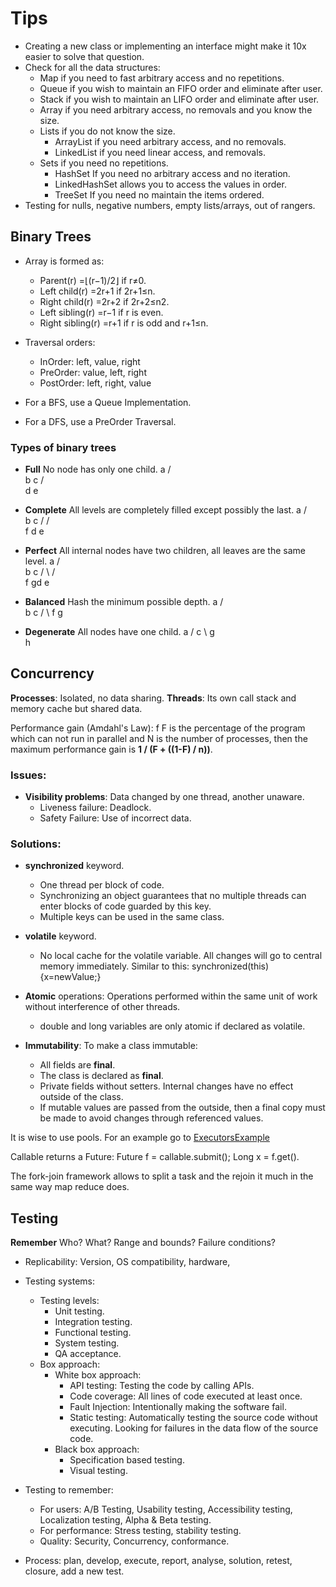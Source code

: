 # Tips

* Creating a new class or implementing an interface might make it 10x easier to solve that question.
* Check for all the data structures:
	* Map if you need to fast arbitrary access and no repetitions.
	* Queue if you wish to maintain an FIFO order and eliminate after user.
	* Stack if you wish to maintain an LIFO order and eliminate after user.
	* Array if you need arbitrary access, no removals and you know the size.
	* Lists if you do not know the size.
		* ArrayList if you need arbitrary access, and no removals.
		* LinkedList if you need linear access, and removals.
	* Sets if you need no repetitions.
		* HashSet If you need no arbitrary access and no iteration.
		* LinkedHashSet allows you to access the values in order.
		* TreeSet If you need no maintain the items ordered.
* Testing for nulls, negative numbers, empty lists/arrays, out of rangers.   

## Binary Trees

* Array is formed as:
	* Parent(r) =⌊(r−1)/2⌋ if r≠0.
	* Left child(r) =2r+1 if 2r+1≤n.
	* Right child(r) =2r+2 if 2r+2≤n2.
	* Left sibling(r) =r−1 if r is even.
	* Right sibling(r) =r+1 if r is odd and r+1≤n.

* Traversal orders:
	* InOrder: left, value, right
	* PreOrder: value, left, right
	* PostOrder: left, right, value

* For a BFS, use a Queue Implementation.
* For a DFS, use a PreOrder Traversal.

### Types of binary trees 

* **Full** No node has only one child.
	  a
	 / \
	b   c
	   / \
	  d   e
* **Complete** All levels are completely filled except possibly the last.
	  a
	 / \
	b   c
   /   / \
  f	  d   e
* **Perfect** All internal nodes have two children, all leaves are the same level. 
	  a
	 / \
	b   c
   / \ / \
  f	  gd  e
  
* **Balanced** Hash the minimum possible depth. 
	  a
	 / \
	b   c
   / \ 
  f	  g
  
 * **Degenerate** All nodes have one child. 
	  a
	 / 
	c
     \ 
      g
       \
        h

## Concurrency
 
 **Processes**: Isolated, no data sharing.
 **Threads**: Its own call stack and memory cache but shared data.
 
Performance gain (Amdahl's Law): f F is the percentage of the program which can not run in parallel and N is the number of processes, then the maximum performance gain is **1 / (F + ((1-F) / n))**.

### Issues: 
* **Visibility problems**: Data changed by one thread, another unaware.
	* Liveness failure: Deadlock.
	* Safety Failure: Use of incorrect data.

### Solutions:
* **synchronized** keyword.
	* One thread per block of code.
	* Synchronizing an object guarantees that no multiple threads can enter blocks of code guarded by this key.   
	* Multiple keys can be used in the same class.
	
* **volatile** keyword.
	* No local cache for the volatile variable. All changes will go to central memory immediately. Similar to this: synchronized(this){x=newValue;}
	
* **Atomic** operations: Operations performed within the same unit of work without interference of other threads.
	* double and long variables are only atomic if declared as volatile.

* **Immutability**: To make a class immutable:
	* All fields are **final**.
	* The class is declared as **final**.
	* Private fields without setters. Internal changes have no effect outside of the class.
	* If mutable values are passed from the outside, then a final copy must be made to avoid changes through referenced values.
	
It is wise to use pools. For an example go to [ExecutorsExample](https://github.com/rojosewe/GoogleInterview/blob/master/src/oljeet/concurrency/ExecutorsExample.java)

Callable<E> returns a Future<E>: Future<Long> f = callable.submit(); Long x = f.get().

The fork-join framework allows to split a task and the rejoin it much in the same way map reduce does.
 
## Testing
**Remember** Who? What? Range and bounds? Failure conditions? 
* Replicability: Version, OS compatibility, hardware,  
* Testing systems:
	* Testing levels: 
		* Unit testing.
		* Integration testing.
		* Functional testing.
		* System testing.
		* QA acceptance.
	* Box approach:
		* White box approach: 
			* API testing: Testing the code by calling APIs.
			* Code coverage: All lines of code executed at least once.
			* Fault Injection: Intentionally making the software fail.
			* Static testing: Automatically testing the source code without executing. Looking for failures in the data flow of the source code.
		* Black box approach:
			* Specification based testing.
			* Visual testing.
			
* Testing to remember:
	* For users: A/B Testing, Usability testing, Accessibility testing, Localization testing, Alpha & Beta testing.
	* For performance: Stress testing, stability testing.
	* Quality: Security, Concurrency, conformance.
	
* Process: plan, develop, execute, report, analyse, solution, retest, closure, add a new test.
